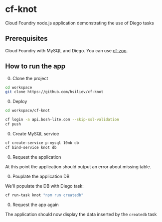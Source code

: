# cf-knot
Cloud Foundry node.js application demonstrating the use of Diego tasks

## Prerequisites
Cloud Foundry with MySQL and Diego. You can use [cf-zoo](https://github.com/hsiliev/cf-zoo).

## How to run the app

0. Clone the project 

  ```bash
  cd workspace
  git clone https://github.com/hsiliev/cf-knot
  ```

0. Deploy

  ```bash
  cd workspace/cf-knot

  cf login -a api.bosh-lite.com --skip-ssl-validation
  cf push
  ```

0. Create MySQL service

  ```bash
  cf create-service p-mysql 10mb db
  cf bind-service knot db
  ```

0. Request the application
  
  At this point the application should output an error about missing table.

0. Pouplate the application DB

  We'll populate the DB with Diego task:

  ```bash
  cf run-task knot "npm run createdb"
  ```

0. Request the app again

  The application should now display the data inserted by the `createdb` task
